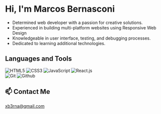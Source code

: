 # Hi, I'm Marcos Bernasconi

- Determined web developer with a passion for creative solutions.
- Experienced in building multi-platform websites using Responsive Web Design
- Knowledgeable in user interface, testing, and debugging processes.
- Dedicated to learning additional technologies.

## Languages and Tools
![HTML5](https://img.shields.io/badge/-HTML-000000?style=flat&logo=html5)
![CSS3](https://img.shields.io/badge/-CSS-000000?style=flat&logo=css3&logoColor=blue)
![JavaScript](https://img.shields.io/badge/-JavaScript-000000?style=flat&logo=javascript)
![React.js](https://img.shields.io/badge/-React.js-000000?style=flat&logo=react)
<br/>
![Git](https://img.shields.io/badge/-Git-000000?style=flat&logo=git)
![Github](https://img.shields.io/badge/-GitHub-000000?style=flat&logo=github)

## 📫 Contact Me
xb3rna@gmail.com
